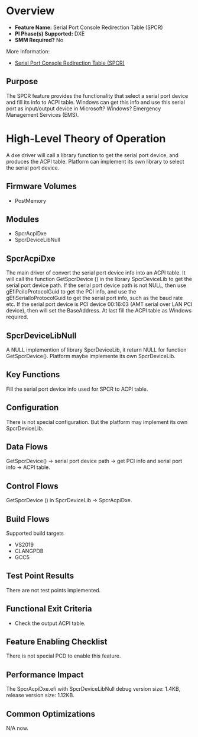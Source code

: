 # Overview
* **Feature Name:** Serial Port Console Redirection Table (SPCR)
* **PI Phase(s) Supported:** DXE
* **SMM Required?** No

More Information:
* [Serial Port Console Redirection Table (SPCR)](https://docs.microsoft.com/en-us/windows-hardware/drivers/serports/serial-port-console-redirection-table)

## Purpose
The SPCR feature provides the functionality that select a serial port device and fill its info to ACPI table.
Windows can get this info and use this serial port as input/output device in Microsoft? Windows? Emergency Management Services (EMS).

# High-Level Theory of Operation
A dxe driver will call a library function to get the serial port device, and produces the ACPI table.
Platform can implement its own library to select the serial port device.

## Firmware Volumes
* PostMemory

## Modules
* SpcrAcpiDxe
* SpcrDeviceLibNull

## SpcrAcpiDxe
The main driver of convert the serial port device info into an ACPI table.
It will call the function GetSpcrDevice () in the library SpcrDeviceLib to get the serial port device path.
If the serial port device path is not NULL, then use gEfiPciIoProtocolGuid to get the PCI info, and use the gEfiSerialIoProtocolGuid to get the serial port info, such as the baud rate etc.
If the serial port device is PCI device 00:16:03 (AMT serial over LAN PCI device), then will set the BaseAddress.
At last fill the ACPI table as Windows required.

## SpcrDeviceLibNull
A NULL implemention of library SpcrDeviceLib, it return NULL for function GetSpcrDevice().
Platform maybe implemente its own SpcrDeviceLib.

## Key Functions
Fill the serial port device info used for SPCR to ACPI table.

## Configuration
There is not special configuration.
But the platform may implement its own SpcrDeviceLib.

## Data Flows
GetSpcrDevice() -> serial port device path -> get PCI info and serial port info -> ACPI table.

## Control Flows
GetSpcrDevice () in SpcrDeviceLib -> SpcrAcpiDxe.

## Build Flows
Supported build targets
* VS2019
* CLANGPDB
* GCC5

## Test Point Results
There are not test points implemented.

## Functional Exit Criteria
* Check the output ACPI table.

## Feature Enabling Checklist
There is not special PCD to enable this feature.

## Performance Impact
The SpcrAcpiDxe.efi with SpcrDeviceLibNull debug version size: 1.4KB, release version size: 1.12KB.

## Common Optimizations
N/A now.
